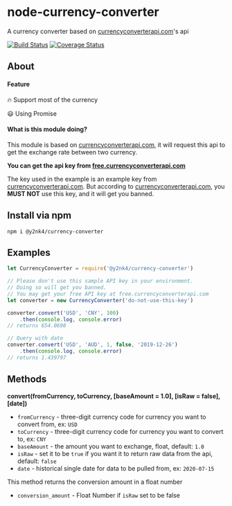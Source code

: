 # node-currency-converter
A currency converter based on [currencyconverterapi.com](http://currencyconverterapi.com)'s api

[![Build Status](https://travis-ci.com/Y2Nk4/node-currency-converter.svg?branch=master)](https://travis-ci.com/Y2Nk4/node-currency-converter)
[![Coverage Status](https://coveralls.io/repos/github/Y2Nk4/node-currency-converter/badge.svg?branch=master)](https://coveralls.io/github/Y2Nk4/node-currency-converter?branch=master)

## About
#### Feature
:fire: Support most of the currency

:smiley: Using Promise
#### What is this module doing?
This module is based on [currencyconverterapi.com](http://currencyconverterapi.com), it will request this api to get the exchange rate between two currency.

**You can get the api key from [free.currencyconverterapi.com](https://free.currencyconverterapi.com/)**

The key used in the example is an example key from [currencyconverterapi.com](http://currencyconverterapi.com). But according to [currencyconverterapi.com](http://currencyconverterapi.com), you **MUST NOT** use this key, and it will get you banned.

## Install via npm
```
npm i @y2nk4/currency-converter
```

## Examples
```javascript
let CurrencyConverter = require('@y2nk4/currency-converter')

// Please don't use this sample API key in your environment. 
// Doing so will get you banned.
// You may get your free API key at free.currencyconverterapi.com
let converter = new CurrencyConverter('do-not-use-this-key')

converter.convert('USD', 'CNY', 100)
    .then(console.log, console.error)
// returns 654.0698

// Query with date
converter.convert('USD', 'AUD', 1, false, '2019-12-26')
    .then(console.log, console.error)
// returns 1.439797
```

## Methods

**convert(fromCurrency, toCurrency, [baseAmount = 1.0], [isRaw = false], [date])**
 - `fromCurrency` - three-digit currency code for currency you want to convert from, ex: `USD`
 - `toCurrency` - three-digit currency code for currency you want to convert to, ex: `CNY`
 - `baseAmount` - the amount you want to exchange, float, default: `1.0`
 - `isRaw` - set it to be `true` if you want it to return raw data from the api, default: `false`
 - `date` - historical single date for data to be pulled from, ex: `2020-07-15`
 
This method returns the conversion amount in a float number
 - `conversion_amount` - Float Number if `isRaw` set to be false
